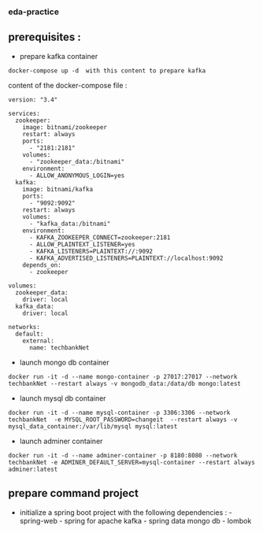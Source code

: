 ### eda-practice

## prerequisites :
- prepare kafka container 
```shell
docker-compose up -d  with this content to prepare kafka 
```
content of the docker-compose file : 
```shell
version: "3.4"

services:
  zookeeper:
    image: bitnami/zookeeper
    restart: always
    ports:
      - "2181:2181"
    volumes:
      - "zookeeper_data:/bitnami"
    environment:
      - ALLOW_ANONYMOUS_LOGIN=yes
  kafka:
    image: bitnami/kafka
    ports:
      - "9092:9092"
    restart: always
    volumes:
      - "kafka_data:/bitnami"
    environment:
      - KAFKA_ZOOKEEPER_CONNECT=zookeeper:2181
      - ALLOW_PLAINTEXT_LISTENER=yes
      - KAFKA_LISTENERS=PLAINTEXT://:9092
      - KAFKA_ADVERTISED_LISTENERS=PLAINTEXT://localhost:9092
    depends_on:
      - zookeeper

volumes:
  zookeeper_data:
    driver: local
  kafka_data:
    driver: local
   
networks:
  default:
    external:
      name: techbankNet
```

- launch mongo db container
```shell
docker run -it -d --name mongo-container -p 27017:27017 --network techbankNet --restart always -v mongodb_data:/data/db mongo:latest
```
- launch mysql db container
```shell
docker run -it -d --name mysql-container -p 3306:3306 --network techbankNet  -e MYSQL_ROOT_PASSWORD=changeit  --restart always -v mysql_data_container:/var/lib/mysql mysql:latest
```

- launch adminer container
```shell
docker run -it -d --name adminer-container -p 8180:8080 --network techbankNet -e ADMINER_DEFAULT_SERVER=mysql-container --restart always adminer:latest
```
## prepare command project
- initialize a spring boot project with the following dependencies :
      - spring-web
      - spring for apache kafka
      - spring data mongo db
      - lombok
 
 


